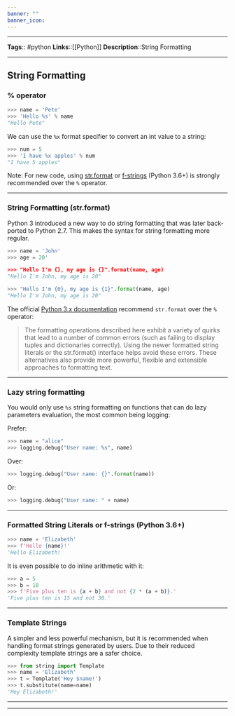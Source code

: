 ```yaml
---
banner: ""
banner_icon: 
---
```


---
**Tags**:: #python
**Links**::[[Python]]
**Description**::String Formatting

---

## String Formatting

### % operator

```python
>>> name = 'Pete'
>>> 'Hello %s' % name
"Hello Pete"
```

We can use the `%x` format specifier to convert an int value to a string:

```python
>>> num = 5
>>> 'I have %x apples' % num
"I have 5 apples"
```

Note: For new code, using [str.format](#string-formatting-strformat) or [f-strings](#formatted-string-literals-or-f-strings-python-36) (Python 3.6+) is strongly recommended over the `%` operator.

---

### String Formatting (str.format)

Python 3 introduced a new way to do string formatting that was later back-ported to Python 2.7. This makes the syntax for string formatting more regular.

```python
>>> name = 'John'
>>> age = 20'

>>> "Hello I'm {}, my age is {}".format(name, age)
"Hello I'm John, my age is 20"
```

```python
>>> "Hello I'm {0}, my age is {1}".format(name, age)
"Hello I'm John, my age is 20"
```

The official [Python 3.x documentation](https://docs.python.org/3/library/stdtypes.html?highlight=sprintf#printf-style-string-formatting) recommend `str.format` over the `%` operator:

> The formatting operations described here exhibit a variety of quirks that lead to a number of common errors (such as failing to display tuples and dictionaries correctly). Using the newer formatted string literals or the str.format() interface helps avoid these errors. These alternatives also provide more powerful, flexible and extensible approaches to formatting text.

---

### Lazy string formatting

You would only use `%s` string formatting on functions that can do lazy parameters evaluation,
the most common being logging:

Prefer:

```python
>>> name = "alice"
>>> logging.debug("User name: %s", name)
```

Over:

```python
>>> logging.debug("User name: {}".format(name))
```

Or:

```python
>>> logging.debug("User name: " + name)
```

---

### Formatted String Literals or f-strings (Python 3.6+)

```python
>>> name = 'Elizabeth'
>>> f'Hello {name}!'
'Hello Elizabeth!
```

It is even possible to do inline arithmetic with it:

```python
>>> a = 5
>>> b = 10
>>> f'Five plus ten is {a + b} and not {2 * (a + b)}.'
'Five plus ten is 15 and not 30.'
```

---

### Template Strings

A simpler and less powerful mechanism, but it is recommended when handling format strings generated by users. Due to their reduced complexity template strings are a safer choice.

```python
>>> from string import Template
>>> name = 'Elizabeth'
>>> t = Template('Hey $name!')
>>> t.substitute(name=name)
'Hey Elizabeth!'
```

---
---
